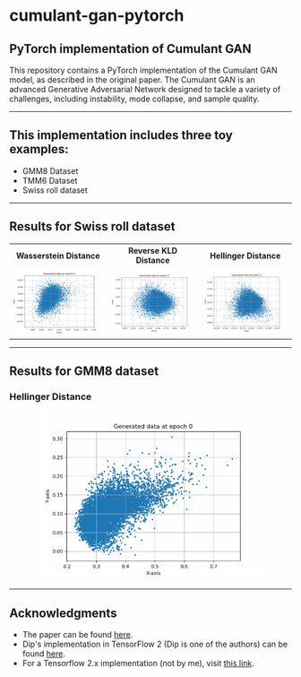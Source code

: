 # cumulant-gan-pytorch
## PyTorch implementation of Cumulant GAN

This repository contains a PyTorch implementation of the Cumulant GAN model, as described in the original paper. The Cumulant GAN is an advanced Generative Adversarial Network designed to tackle a variety of challenges, including instability, mode collapse, and sample quality.

---

## This implementation includes three toy examples:

- GMM8 Dataset
- TMM6 Dataset
- Swiss roll dataset

---

## Results for Swiss roll dataset

<div align="center">
  <table>
    <tr>
      <th>Wasserstein Distance</th>
      <th>Reverse KLD Distance</th>
      <th>Hellinger Distance</th>
    </tr>
    <tr>
      <td><img src="./Results/swiss_roll_2d_with_labels_0_0.gif" alt="Wasserstein Distance" width="200"/></td>
      <td><img src="./Results/swiss_roll_2d_with_labels_1_0.gif" alt="Reverse KLD Distance" width="200"/></td>
      <td><img src="./Results/swiss_roll_2d_with_labels_0.5_0.5.gif" alt="Hellinger Distance" width="200"/></td>
    </tr>
  </table>
</div>

---

## Results for GMM8 dataset

### Hellinger Distance

<div align="center">
  <img src="./Results/toy_example_gmm8_0.5_0.5.gif" alt="GMM8" width="400"/>
</div>

---

## Acknowledgments

- The paper can be found [here](https://arxiv.org/pdf/2006.06625.pdf).
- Dip's implementation in TensorFlow 2 (Dip is one of the authors) can be found [here](https://github.com/dipjyoti92/CumulantGAN/tree/main/).
- For a Tensorflow 2.x implementation (not by me), visit [this link](https://github.com/andrewkof/Cumulant-GAN).
